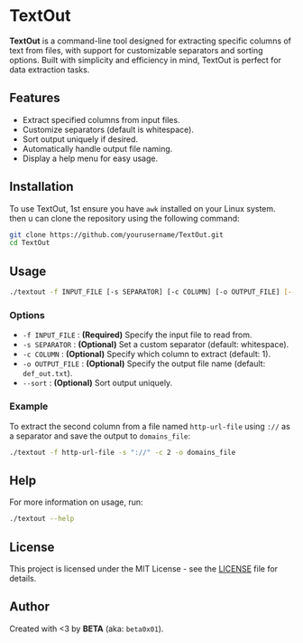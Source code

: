 
# TextOut

**TextOut** is a command-line tool designed for extracting specific columns of text from files, with support for customizable separators and sorting options. Built with simplicity and efficiency in mind, TextOut is perfect for data extraction tasks.

## Features

- Extract specified columns from input files.
- Customize separators (default is whitespace).
- Sort output uniquely if desired.
- Automatically handle output file naming.
- Display a help menu for easy usage.

## Installation

To use TextOut, 1st ensure you have `awk` installed on your Linux system. then u can clone the repository using the following command:

```bash
git clone https://github.com/yourusername/TextOut.git
cd TextOut
```

## Usage

```bash
./textout -f INPUT_FILE [-s SEPARATOR] [-c COLUMN] [-o OUTPUT_FILE] [--sort]
```

### Options

- `-f INPUT_FILE`  : **(Required)** Specify the input file to read from.
- `-s SEPARATOR`   : **(Optional)** Set a custom separator (default: whitespace).
- `-c COLUMN`      : **(Optional)** Specify which column to extract (default: 1).
- `-o OUTPUT_FILE` : **(Optional)** Specify the output file name (default: `def_out.txt`).
- `--sort`         : **(Optional)** Sort output uniquely.

### Example

To extract the second column from a file named `http-url-file` using `://` as a separator and save the output to `domains_file`:

```bash
./textout -f http-url-file -s "://" -c 2 -o domains_file
```

## Help

For more information on usage, run:

```bash
./textout --help
```

## License

This project is licensed under the MIT License - see the [LICENSE](LICENSE) file for details.

## Author

Created with <3 by **BETA** (aka: `beta0x01`).

